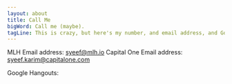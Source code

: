 ```yaml
---
layout: about
title: Call Me
bigWord: Call me (maybe).
tagLine: This is crazy, but here's my number, and email address, and Google Hangouts.
---
```


MLH Email address: syeef@mlh.io
Capital One Email address: syeef.karim@capitalone.com

Google Hangouts: